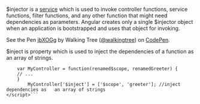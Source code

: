 $injector is a <a class="x-grid-item"  href='/slidedeck/#1. Overview/2 Core-Concepts/17. Servie' target="_blank">service</a> which is used to invoke controller functions, service functions, filter functions, and any other function that might need dependencies as parameters. Angular creates only a single $injector object when an application is bootstrapped and uses that object for invoking.

<p data-height="268" data-theme-id="0" data-slug-hash="jbXOGg" data-default-tab="result" data-user="walkingtree" class='codepen'>See the Pen <a href='http://codepen.io/walkingtree/pen/jbXOGg/'>jbXOGg</a> by Walking Tree (<a href='http://codepen.io/walkingtree'>@walkingtree</a>) on <a href='http://codepen.io'>CodePen</a>.</p>
<script async src="//assets.codepen.io/assets/embed/ei.js"></script>

 $inject is property which is used to inject the dependencies of a function as an array of strings.

```<script type="text/javascript">     
	var MyController = function(renamed$scope, renamedGreeter) {        
	// ...     
	}  
    	MyController['$inject'] = ['$scope', 'greeter']; //inject dependencies as 	an array of strings 
</script>```

